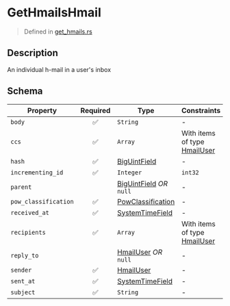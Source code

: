 # GetHmailsHmail
> Defined in [get_hmails.rs](../../../../../interface/src/interface/routes/native/get_hmails.rs)

## Description
An individual h-mail in a user's inbox

## Schema

| Property | Required | Type | Constraints |
| --- | :---: | --- | --- |
| `body` | ✅ | `String` |  -  |
| `ccs` | ✅ | `Array` | With items of type [HmailUser](../../../hmail/HmailUser.md) |
| `hash` | ✅ | [BigUintField](../../../fields/big_uint/BigUintField.md) |  -  |
| `incrementing_id` | ✅ | `Integer` | `int32` |
| `parent` |    | [BigUintField](../../../fields/big_uint/BigUintField.md) *OR* `null` |  -  |
| `pow_classification` | ✅ | [PowClassification](../../../pow/PowClassification.md) |  -  |
| `received_at` | ✅ | [SystemTimeField](../../../fields/system_time/SystemTimeField.md) |  -  |
| `recipients` | ✅ | `Array` | With items of type [HmailUser](../../../hmail/HmailUser.md) |
| `reply_to` |    | [HmailUser](../../../hmail/HmailUser.md) *OR* `null` |  -  |
| `sender` | ✅ | [HmailUser](../../../hmail/HmailUser.md) |  -  |
| `sent_at` | ✅ | [SystemTimeField](../../../fields/system_time/SystemTimeField.md) |  -  |
| `subject` | ✅ | `String` |  -  |


